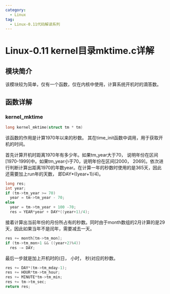 ```yaml
---
category:
  - Linux
tag:
  - Linux-0.11代码解读系列
---
```


# Linux-0.11 kernel目录mktime.c详解

## 模块简介

该模块较为简单，仅有一个函数，仅在内核中使用，计算系统开机时的滴答数。

## 函数详解

### kernel_mktime
```c
long kernel_mktime(struct tm * tm)
```
该函数的作用是计算1970年以来的秒数。 其在time_init函数中调用，用于获取开机的时间。

首先计算开机时距离1970年有多少年。如果tm_year大于70， 说明年份在区间[1970-1999]中。如果tm_year小于70，说明年份在区间[2000， 2069]。依次进行判断计算出距离1970的年数year。在计算一年的秒数时使用的是365天，因此还需要加上run年的天数， 即DAY*((year+1)/4)。

```c
long res;
int year;
if (tm->tm_year >= 70) 
  year = tm->tm_year - 70;
else
  year = tm->tm_year + 100 -70; 
  res = YEAR*year + DAY*((year+1)/4);
```

接着计算出当前年份的月份所占有的秒数。同时由于month数组的2月计算的是29天，因此如果当年不是闰年，需要减去一天。
```c
res += month[tm->tm_mon];
if (tm->tm_mon>1 && ((year+2)%4))
  res -= DAY;
```

最后一步就是加上开机时的(日， 小时， 秒)对应的秒数。
```c
res += DAY*(tm->tm_mday-1);
res += HOUR*tm->tm_hour;
res += MINUTE*tm->tm_min;
res += tm->tm_sec;
return res;
```